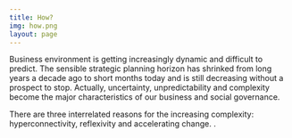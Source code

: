 ```yaml
---
title: How?
img: how.png
layout: page
---
```


Business environment is getting increasingly dynamic and difficult to predict. The sensible strategic planning horizon has shrinked from long years a decade ago to short months today and is still decreasing without a prospect to stop. Actually, uncertainty, unpredictability and complexity become the major characteristics of our business and social governance.

There are three interrelated reasons for the increasing complexity: hyperconnectivity, reflexivity and accelerating change. <explain all three in few sentences>.

